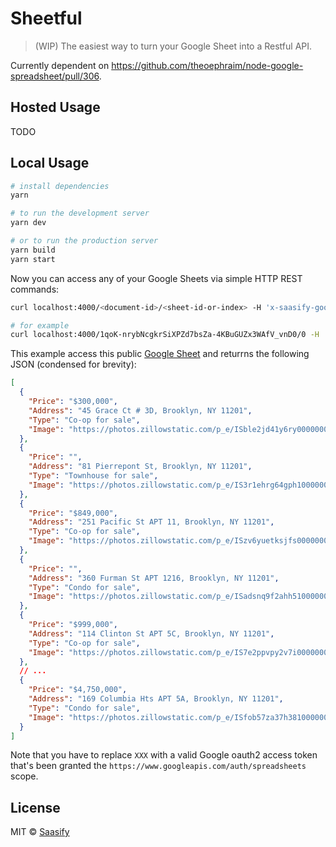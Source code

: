 # Sheetful

> (WIP) The easiest way to turn your Google Sheet into a Restful API.

Currently dependent on https://github.com/theoephraim/node-google-spreadsheet/pull/306.

## Hosted Usage

TODO

## Local Usage

```bash
# install dependencies
yarn
```

```bash
# to run the development server
yarn dev

# or to run the production server
yarn build
yarn start
```

Now you can access any of your Google Sheets via simple HTTP REST commands:

```bash
curl localhost:4000/<document-id>/<sheet-id-or-index> -H 'x-saasify-google-auth-access-token: XXX' | jq .

# for example
curl localhost:4000/1qoK-nrybNcgkrSiXPZd7bsZa-4KBuGUZx3WAfV_vnD0/0 -H 'x-saasify-google-auth-access-token: XXX' | jq .
```

This example access this public [Google Sheet](https://docs.google.com/spreadsheets/d/1qoK-nrybNcgkrSiXPZd7bsZa-4KBuGUZx3WAfV_vnD0) and returrns the following JSON (condensed for brevity):

```json
[
  {
    "Price": "$300,000",
    "Address": "45 Grace Ct # 3D, Brooklyn, NY 11201",
    "Type": "Co-op for sale",
    "Image": "https://photos.zillowstatic.com/p_e/ISble2jd41y6ry0000000000.jpg"
  },
  {
    "Price": "",
    "Address": "81 Pierrepont St, Brooklyn, NY 11201",
    "Type": "Townhouse for sale",
    "Image": "https://photos.zillowstatic.com/p_e/IS3r1ehrg64gph1000000000.jpg"
  },
  {
    "Price": "$849,000",
    "Address": "251 Pacific St APT 11, Brooklyn, NY 11201",
    "Type": "Co-op for sale",
    "Image": "https://photos.zillowstatic.com/p_e/ISzv6yuetksjfs0000000000.jpg"
  },
  {
    "Price": "",
    "Address": "360 Furman St APT 1216, Brooklyn, NY 11201",
    "Type": "Condo for sale",
    "Image": "https://photos.zillowstatic.com/p_e/ISadsnq9f2ahh51000000000.jpg"
  },
  {
    "Price": "$999,000",
    "Address": "114 Clinton St APT 5C, Brooklyn, NY 11201",
    "Type": "Co-op for sale",
    "Image": "https://photos.zillowstatic.com/p_e/IS7e2ppvpy2v7i0000000000.jpg"
  },
  // ...
  {
    "Price": "$4,750,000",
    "Address": "169 Columbia Hts APT 5A, Brooklyn, NY 11201",
    "Type": "Condo for sale",
    "Image": "https://photos.zillowstatic.com/p_e/ISfob57za37h381000000000.jpg"
  }
]
```

Note that you have to replace `XXX` with a valid Google oauth2 access token that's been granted the `https://www.googleapis.com/auth/spreadsheets` scope.

## License

MIT © [Saasify](https://saasify.sh)
